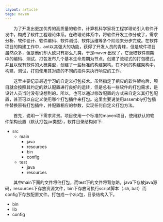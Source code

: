 ```yaml
---
layout: article
tags: maven
---
```

&emsp;&emsp;为了开发出更加优秀的高质量的软件，计算机科学家将工程学理论引入软件开发中，构成了软件工程理论体系。在改理论体系中，将软件开发工作分成了，需求分析、软件设计、软件编码、软件测试、软件运维等多个阶段来分步完成。在软件项目的构建工作中，ant以其强大的功能，获得了开发人员的青睐，但是软件项目虽然众多，但是他们却大致只有那么几类，于是maven出现了，它汲取软件周期中的编码、测试、打包发布几个基本生命周期为节点，创建了流程式的打包模式，并且以现有软件的大概类型，创建了一些标准的构建架构。在不同的构建架构中，构建，测试，打包使用其对应的不同的插件来执行响应的工作。

&emsp;&emsp;这里主要记录最近学习的自定义打包技术。虽然指定了相应的软件架构后，项目就会按照其约定的默认配置进行良好的运转，但是总有一些软件的打包需求，是设计人员当时没有设想到的。所以，也可以通过修改配置的方式来自定义其打包配置，甚至可以自定义使用哪个打包插件来打包。这里主要说使用assembly打包插件替换原有打包插件，并配置相应的参数，实现任何自定义打包方法。

&emsp;&emsp;首先，说明一下需求背景。项目使用一个标准的maven项目，使用默认的软件架构设置（默认打包jar类型），软件目录结构如下:
 + src
    + main
        + java
        + resources
        + bin
        + config
    + test
        + java
        + resources

&emsp;&emsp;其中main下面的文件将倍打包，而test下的文件将背忽略，java下存放java源码，resources下存放资源文件，bin下存放可执行script脚本（.sh,.bat）而config下存放配置文件。打包成一个zip包，目录结构入下。
+ bin
+ lib
+ config
